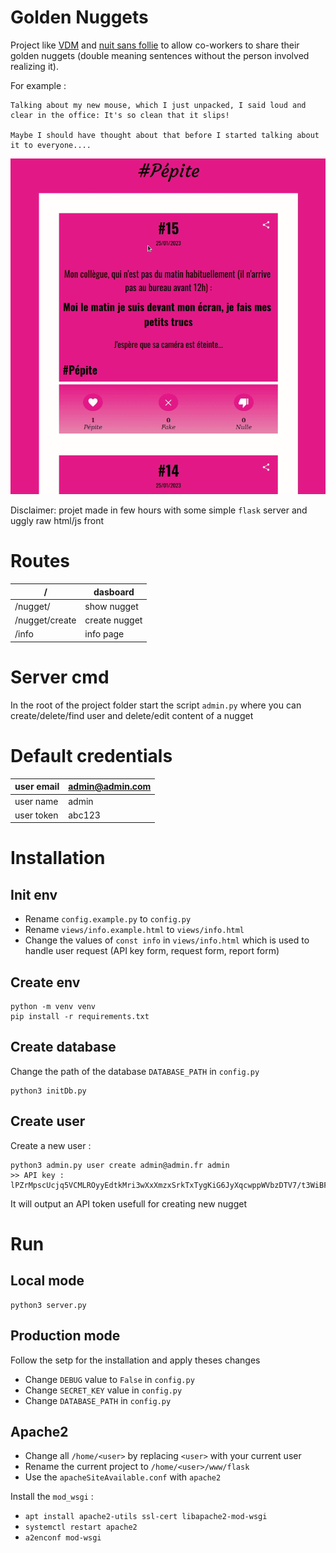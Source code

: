 # Golden Nuggets

Project like [VDM](https://www.viedemerde.fr/) and [nuit sans follie](https://nuitsansfolie.com/) to allow co-workers to share their golden nuggets (double meaning sentences without the person involved realizing it).

For example : 
```
Talking about my new mouse, which I just unpacked, I said loud and clear in the office: It's so clean that it slips!

Maybe I should have thought about that before I started talking about it to everyone....
```

![see gif](assets/demo.gif)

Disclaimer: projet made in few hours with some simple `flask` server and uggly raw html/js front

# Routes

| /              | dasboard         |
|----------------|------------------|
| /nugget/<id>   | show nugget <id> |
| /nugget/create | create nugget    |
| /info          | info page        |

# Server cmd

In the root of the project folder start the script `admin.py` where you can create/delete/find user and delete/edit content of a nugget

# Default credentials

| user email | admin@admin.com                                                                          |
|------------|------------------------------------------------------------------------------------------|
| user name  | admin                                                                                    |
| user token | abc123 |


# Installation

## Init env

- Rename `config.example.py` to `config.py`
- Rename `views/info.example.html` to `views/info.html`
- Change the values of `const info` in `views/info.html` which is used to handle user request (API key form, request form, report form)

## Create env
```
python -m venv venv
pip install -r requirements.txt
```

## Create database

Change the path of the database `DATABASE_PATH` in `config.py`

```
python3 initDb.py
```

## Create user

Create a new user :

```
python3 admin.py user create admin@admin.fr admin
>> API key :
lPZrMpscUcjq5VCMLROyyEdtkMri3wXxXmzxSrkTxTygKiG6JyXqcwppWVbzDTV7/t3WiBFQDRi02ftwLJ4DpA==
```

It will output an API token usefull for creating new nugget

# Run

## Local mode

```
python3 server.py
```

## Production mode

Follow the setp for the installation and apply theses changes

- Change `DEBUG` value to `False` in `config.py`
- Change `SECRET_KEY` value in `config.py`
- Change `DATABASE_PATH` in `config.py`

## Apache2

- Change all `/home/<user>` by replacing `<user>` with your current user
- Rename the current project to `/home/<user>/www/flask`
- Use the `apacheSiteAvailable.conf` with `apache2`

Install the `mod_wsgi` :
- `apt install apache2-utils ssl-cert libapache2-mod-wsgi`
- `systemctl restart apache2`
- `a2enconf mod-wsgi`

